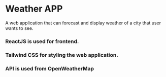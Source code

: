 # Weather APP

A web application that can forecast and display weather of a city that user wants to see. 



### ReactJS is used for frontend.
### Tailwind CSS for styling the web application. 
### API is used from OpenWeatherMap
